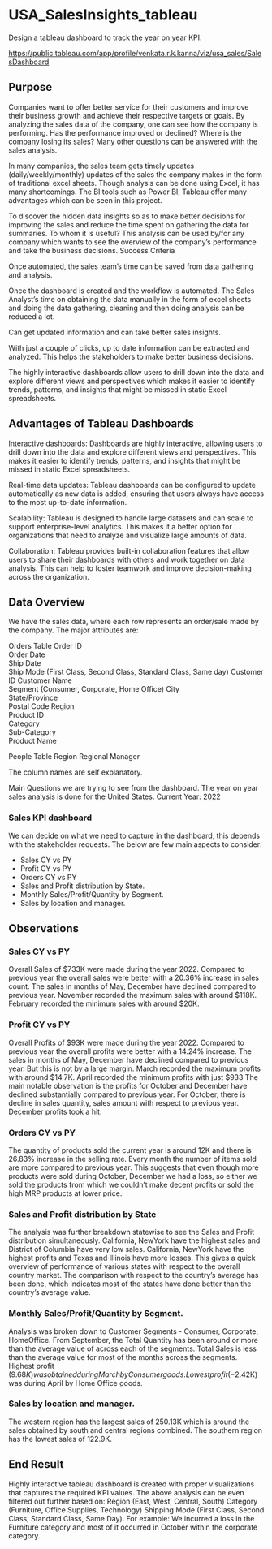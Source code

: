 # USA_SalesInsights_tableau
Design a tableau dashboard to track the year on year KPI.

https://public.tableau.com/app/profile/venkata.r.k.kanna/viz/usa_sales/SalesDashboard  

## Purpose

Companies want to offer better service for their customers and improve their business growth and achieve their respective targets or goals. By analyzing the sales data of the company, one can see how the company is performing. Has the performance improved or declined? Where is the company losing its sales? Many other questions can be answered with the sales analysis.

In many companies, the sales team gets timely updates (daily/weekly/monthly) updates of the sales the company makes in the form of traditional excel sheets. Though analysis can be done using Excel, it has many shortcomings. The BI tools such as Power BI, Tableau offer many advantages which can be seen in this project.

To discover the hidden data insights so as to make better decisions for improving the sales and reduce the time spent on gathering the data for summaries.
To whom it is useful?
This analysis can be used by/for any company which wants to see the overview of the company’s performance and take the business decisions.
Success Criteria

Once automated, the sales team’s time can be saved from data gathering and analysis.

Once the dashboard is created and the workflow is automated. The Sales Analyst’s time on obtaining the data manually in the form of excel sheets and doing the data gathering, cleaning and then doing analysis can be reduced a lot.

Can get updated information and can take better sales insights.

With just a couple of clicks, up to date information can be extracted and analyzed. This helps the stakeholders to make better business decisions.

The highly interactive dashboards allow users to drill down into the data and explore different views and perspectives which makes it easier to identify trends, patterns, and insights that might be missed in static Excel spreadsheets.

## Advantages of Tableau Dashboards

Interactive dashboards: Dashboards are highly interactive, allowing users to drill down into the data and explore different views and perspectives. This makes it easier to identify trends, patterns, and insights that might be missed in static Excel spreadsheets.

Real-time data updates: Tableau dashboards can be configured to update automatically as new data is added, ensuring that users always have access to the most up-to-date information.

Scalability: Tableau is designed to handle large datasets and can scale to support enterprise-level analytics. This makes it a better option for organizations that need to analyze and visualize large amounts of data.

Collaboration: Tableau provides built-in collaboration features that allow users to share their dashboards with others and work together on data analysis. This can help to foster teamwork and improve decision-making across the organization.

## Data Overview
We have the sales data, where each row represents an order/sale made by the company.
The major attributes are:

Orders Table
Order ID	
Order Date	
Ship Date	
Ship Mode (First Class, Second Class, Standard Class, Same day)
Customer ID	
Customer Name	
Segment	(Consumer, Corporate, Home Office)
City	
State/Province	
Postal Code	
Region	
Product ID	
Category	
Sub-Category	
Product Name

People Table
Region
Regional Manager

The column names are self explanatory.


Main Questions we are trying to see from the dashboard. 
The year on year sales analysis is done for the United States.
Current Year: 2022

### Sales KPI dashboard

We can decide on what we need to capture in the dashboard, this depends with the stakeholder requests. The below are few main aspects to consider:

- Sales CY vs PY
- Profit CY vs PY
- Orders CY vs PY
- Sales and Profit distribution by State.
- Monthly Sales/Profit/Quantity by Segment.
- Sales by location and manager.

## Observations  

### Sales CY vs PY
Overall Sales of $733K were made during the year 2022.
Compared to previous year the overall sales were better with a 20.36% increase in sales count.
The sales in months of May, December have declined compared to previous year. 
November recorded the maximum sales with around $118K.
February recorded the minimum sales with around $20K. 

### Profit CY vs PY
Overall Profits of $93K were made during the year 2022.
Compared to previous year the overall profits were better with a 14.24% increase.
The sales in months of May, December have declined compared to previous year. But this is not by a large margin.
March recorded the maximum profits with around $14.7K.
April recorded the minimum profits with just $933
The main notable observation is the profits for October and December have declined substantially compared to previous year. 
For October, there is decline in sales quantity, sales amount with respect to previous year.
December profits took a hit.

### Orders CY vs PY
The quantity of products sold the current year is around 12K and there is 26.83% increase in the selling rate.
Every month the number of items sold are more compared to previous year.
This suggests that even though more products were sold during October, December we had a loss, so either we sold the products from which we couldn’t make decent profits or sold the high MRP products at lower price.

### Sales and Profit distribution by State
The analysis was further breakdown statewise to see the Sales and Profit distribution simultaneously. 
California, NewYork have the highest sales and District of Columbia have very low sales.
California, NewYork have the highest profits and Texas and Illinois have more losses.
This gives a quick overview of performance of various states with respect to the overall country market.
The comparison with respect to the country’s average has been done, which indicates most of the states have done better than the country’s average value.

### Monthly Sales/Profit/Quantity by Segment.
Analysis was broken down to Customer Segments - Consumer, Corporate, HomeOffice.
From September, the Total Quantity has been around or more than the average value of across each of the segments.
Total Sales is less than the average value for most of the months across the segments.
Highest profit ($9.68K) was obtained during March by Consumer goods. 
Lowest profit (-$2.42K) was during April by Home Office goods. 

### Sales by location and manager.
The western region has the largest sales of 250.13K which is around the sales obtained by south and central regions combined.
The southern region has the lowest sales of 122.9K.




## End Result
Highly interactive tableau dashboard is created with proper visualizations that captures the required KPI values.
The above analysis can be even filtered out further based on:
Region (East, West, Central, South)
Category (Furniture, Office Supplies, Technology)
Shipping Mode (First Class, Second Class, Standard Class, Same Day).
For example: We incurred a loss in the Furniture category and most of it occurred in October within the corporate category.


